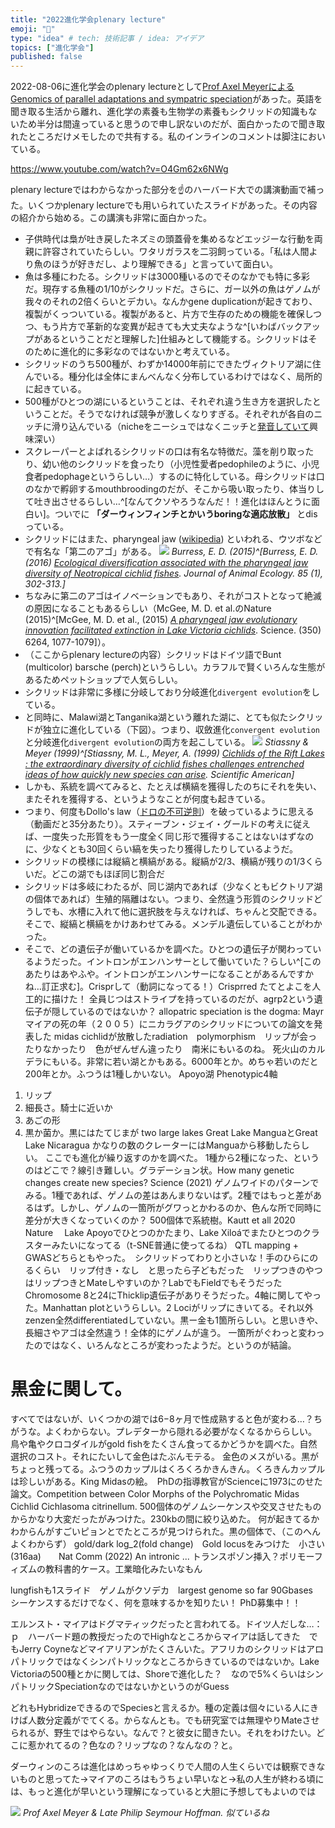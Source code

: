 ```yaml
---
title: "2022進化学会plenary lecture"
emoji: "🐠"
type: "idea" # tech: 技術記事 / idea: アイデア
topics: ["進化学会"]
published: false
---
```


2022-08-06に進化学会のplenary lectureとして[Prof Axel MeyerによるGenomics of parallel adaptations and sympatric speciation](http://www.saitou-naruya-laboratory.org/meetings/SESJ_2022_Numazu.html)があった。英語を聞き取る生活から離れ、進化学の素養も生物学の素養もシクリッドの知識もないため半分は間違っていると思うので申し訳ないのだが、面白かったので聞き取れたところだけメモしたので共有する。私のインラインのコメントは脚注においている。

https://www.youtube.com/watch?v=O4Gm62x6NWg

plenary lectureではわからなかった部分を☝のハーバード大での講演動画で補った。いくつかplenary lectureでも用いられていたスライドがあった。その内容の紹介から始める。この講演も非常に面白かった。

- 子供時代は梟が吐き戻したネズミの頭蓋骨を集めるなどエッジーな行動を両親に許容されていたらしい。ワタリガラスを二羽飼っている。「私は人間より魚のほうが好きだし、より理解できる」と言っていて面白い。
- 魚は多種にわたる。シクリッドは3000種いるのでそのなかでも特に多彩だ。現存する魚種の1/10がシクリッドだ。さらに、ガー以外の魚はゲノムが我々のそれの2倍くらいとデカい。なんかgene duplicationが起きており、複製がくっついている。複製があると、片方で生存のための機能を確保しつつ、もう片方で革新的な変異が起きても大丈夫なような^[いわばバックアップがあるということだと理解した]仕組みとして機能する。シクリッドはそのために進化的に多彩なのではないかと考えている。
- シクリッドのうち500種が、わずか14000年前にできたヴィクトリア湖に住んでいる。種分化は全体にまんべんなく分布しているわけではなく、局所的に起きている。
- 500種がひとつの湖にいるということは、それぞれ違う生き方を選択したということだ。そうでなければ競争が激しくなりすぎる。それぞれが各自のニッチに滑り込んでいる（nicheをニーシュではなくニッチと[発音していて](https://youtu.be/O4Gm62x6NWg?t=789)興味深い）
- スクレーパーとよばれるシクリッドの口は有名な特徴だ。藻を削り取ったり、幼い他のシクリッドを食ったり（小児性愛者pedophileのように、小児食者pedophageというらしい…）するのに特化している。母シクリッドは口のなかで孵卵するmouthbroodingのだが、そこから吸い取ったり、体当りして吐き出させるらしい…^[なんてクソやろうなんだ！！進化はほんとうに面白い]。ついでに **「ダーウィンフィンチとかいうboringな適応放散」** とdisっている。
- シクリッドにはまた、pharyngeal jaw ([wikipedia](https://en.wikipedia.org/wiki/Pharyngeal_jaw)) といわれる、ウツボなどで有名な「第二のアゴ」がある。
![](/images/axel-meyer-cichlid/pharyngeal-jaw-of-cichlid.jpg)
*Burress, E. D. (2015)^[Burress, E. D. (2016) [_Ecological diversification associated with the pharyngeal jaw diversity of Neotropical cichlid fishes_](https://besjournals.onlinelibrary.wiley.com/doi/10.1111/1365-2656.12457). Journal of Animal Ecology. 85 (1), 302-313.]*
- ちなみに第二のアゴはイノベーションでもあり、それがコストとなって絶滅の原因になることもあるらしい（McGee, M. D. et al.のNature (2015)^[McGee, M. D. et al., (2015) [_A pharyngeal jaw evolutionary innovation facilitated extinction in Lake Victoria cichlids_](https://www.science.org/doi/10.1126/science.aab0800). Science. (350) 6264, 1077-1079]）。
- （ここからplenary lectureの内容）シクリッドはドイツ語でBunt (multicolor) barsche (perch)というらしい。カラフルで賢くいろんな生態があるためペットショップで人気らしい。
- シクリッドは非常に多様に分岐しており分岐進化`divergent evolution`をしている。
- と同時に、Malawi湖とTanganika湖という離れた湖に、とても似たシクリッドが独立に進化している（下図）。つまり、収斂進化`convergent evolution`と分岐進化`divergent evolution`の両方を起こしている。
![](/images/axel-meyer-cichlid/tanganyika-malawi.png)
*Stiassny & Meyer (1999)^[Stiassny, M. L., Meyer, A. (1999) [Cichlids of the Rift Lakes : the extraordinary diversity of cichlid fishes challenges entrenched ideas of how quickly new species can arise](https://www.researchgate.net/publication/30018071_Cichlids_of_the_Rift_Lakes_the_extraordinary_diversity_of_cichlid_fishes_challenges_entrenched_ideas_of_how_quickly_new_species_can_arise). Scientific American]*
- しかも、系統を調べてみると、たとえば横縞を獲得したのちにそれを失い、またそれを獲得する、というようなことが何度も起きている。
- つまり、何度もDollo's law（[ドロの不可逆則](https://ja.wikipedia.org/wiki/%E3%83%89%E3%83%AD%E3%81%AE%E4%B8%8D%E5%8F%AF%E9%80%86%E5%89%87)）を破っているように思える（動画だと35分あたり）。スティーブン・ジェイ・グールドの考えに従えば、一度失った形質をもう一度全く同じ形で獲得することはないはずなのに、少なくとも30回くらい縞を失ったり獲得したりしているようだ。
- シクリッドの模様には縦縞と横縞がある。縦縞が2/3、横縞が残りの1/3くらいだ。どこの湖でもほぼ同じ割合だ
- シクリッドは多岐にわたるが、同じ湖内であれば（少なくともビクトリア湖の個体であれば）生殖的隔離はない。つまり、全然違う形質のシクリッドどうしでも、水槽に入れて他に選択肢を与えなければ、ちゃんと交配できる。そこで、縦縞と横縞をかけあわせてみる。メンデル遺伝していることがわかった。
- そこで、どの遺伝子が働いているかを調べた。ひとつの遺伝子が関わっているようだった。イントロンがエンハンサーとして働いていた？らしい^[このあたりはあやふや。イントロンがエンハンサーになることがあるんですかね…訂正求む]。Crisprして（動詞になってる！）Crisprred
たてとよこを人工的に描けた！
全員じつはストライプを持っているのだが、agrp2という遺伝子が隠しているのではないか？
allopatric speciation is the dogma: Mayr
マイアの死の年（２００５）にニカラグアのシクリッドについての論文を発表した
midas cichlidが放散したradiation　polymorphism　リップが会ったりなかったり　色がぜんぜん違ったり　南米にもいるのね。
死火山のカルデラにもいる。非常に若い湖とかもある。6000年とか。めちゃ若いのだと200年とか。ふつうは1種しかいない。
Apoyo湖
Phenotypic4軸
1. リップ
2. 細長さ。騎士に近いか
3. あごの形
4. 黒か菌か。黒にはたてじまが
two large lakes Great Lake ManguaとGreat Lake Nicaragua
かなりの数のクレーターにはManguaから移動したらしい。
ここでも進化が繰り返すのかを調べた。
1種から2種になった、というのはどこで？線引き難しい。グラデーション状。How many genetic changes create new species? Science (2021)
ゲノムワイドのパターンでみる。1種であれば、ゲノムの差はあんまりないはず。2種ではもっと差があるはず。しかし、ゲノムの一箇所がグワっとかわるのか、色んな所で同時に差分が大きくなっていくのか？
500個体で系統樹。Kautt et all 2020 Nature　
Lake Apoyoでひとつのかたまり、Lake Xiloáでまたひとつのクラスターみたいになってる（t-SNE普通に使ってるね）
QTL mapping + GWASどちらともやった。　シクリッドってわりと小さいな！手のひらにのるくらい　リップ付き・なし　と思ったら子どもだった　リップつきのやつはリップつきとMateしやすいのか？LabでもFieldでもそうだった
Chromosome 8と24にThicklip遺伝子がありそうだった。4軸に関してやった。Manhattan plotというらしい。2 Lociがリップにきいてる。それ以外zenzen全然differentiatedしていない。黒ー金も1箇所らしい。と思いきや、長細さやアゴは全然違う！全体的にゲノムが違う。
一箇所がぐわっと変わったのではなく、いろんなところが変わったようだ。というのが結論。

# 黒金に関して。

すべてではないが、いくつかの湖では6−8ヶ月で性成熟すると色が変わる…？ちがうな。よくわからない。プレデターから隠れる必要がなくなるかららしい。
鳥や亀やクロコダイルがgold fishをたくさん食ってるかどうかを調べた。自然選択のコスト。それにたいして金色はたぶんモテる。
金色のメスがいる。黒がちょっと残ってる。ふつうのカップルはくろくろかきんきん。くろきんカップルは珍しいがある。King Midasの絵。　PhDの指導教官がScienceに1973にのせた論文。Competition between Color Morphs of the Polychromatic Midas Cichlid Cichlasoma citrinellum.
500個体のゲノムシーケンスや交叉させたものからかなり大変だったがみつけた。230kbの間に絞り込めた。
何が起きてるかわからんがすごいピョンとでたところが見つけられた。黒の個体で、（このへんよくわからず）
gold/dark log_2(fold change)　Gold locusをみつけた　小さい(316aa)　　Nat Comm (2022) An intronic ...
トランスポゾン挿入？ポリモーフィズムの教科書的ケース。工業暗化みたいなもん

lungfishも1スライド　ゲノムがクソデカ　largest genome so far 90Gbases　シーケンスするだけでなく、何を意味するかを知りたい！
PhD募集中！！

エルンスト・マイアはドグマティックだったと言われてる。ドイツ人だしな…：ｐ　ハーバード題の教授だったのでHighなところからマイアは話してきた　でもJerry Coyneなどマイアリアンがたくさんいた。アフリカのシクリッドはアロパトリックではなくシンパトリックなところからきているのではないか。Lake Victoriaの500種とかに関しては、Shoreで進化した？　なので5%くらいはシンパトリックSpeciationなのではないかというのがGuess

どれもHybridizeできるのでSpeciesと言えるか。種の定義は個々にいる人にきけば人数分定義がでてくる。からなんとも。でも研究室では無理やりMateさせられるが、野生ではやらない。なんで？と彼女に聞きたい。それをわけたい。どこに惹かれてるの？色なの？リップなの？なんなの？と。

ダーウィンのころは進化はめっちゃゆっくりで人間の人生くらいでは観察できないものと思ってた→マイアのころはもうちょい早いなと→私の人生が終わる頃には、もっと進化が早いという理解になっていると大胆に予想してもよいのでは

![](/images/axel-meyer-cichlid/meyer-hoffman.png)
*Prof Axel Meyer & Late Philip Seymour Hoffman. 似ているね*
